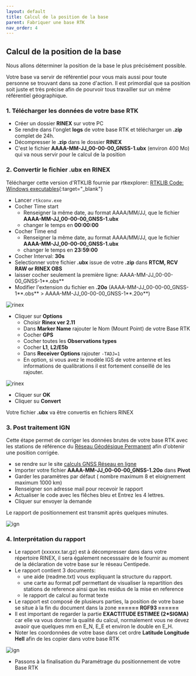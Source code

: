 ```yaml
---
layout: default
title: Calcul de la position de la base
parent: Fabriquer une base RTK
nav_order: 4
---
```


## Calcul de la position de la base

Nous allons déterminer la position de la base le plus précisément possible.

Votre base va servir de référentiel pour vous mais aussi pour toute personne se trouvant dans sa zone d'action. Il est primordial que sa position soit juste et très précise afin de pourvoir tous travailler sur un même référentiel géographique.

### 1. Télécharger les données de votre base RTK

* Créer un dossier **RINEX** sur votre PC 
* Se rendre dans l'onglet **logs** de votre base RTK et télécharger un **.zip** complet de 24h.
* Décompresser le **.zip** dans le dossier **RINEX**
* C'est le fichier **AAAA-MM-JJ_00-00-00_GNSS-1.ubx** (environ 400 Mo) qui va nous servir pour le calcul de la position

### 2. Convertir le fichier .ubx en RINEX

Télécharger cette version d'RTKLIB fournie par rtkexplorer: [RTKLIB Code: Windows executables](http://rtkexplorer.com/downloads/rtklib-code/){:target="_blank"}

* Lancer ```rtkconv.exe```
* Cocher Time start
	* Renseigner la même date, au format AAAA/MM/JJ, que le fichier **AAAA-MM-JJ_00-00-00_GNSS-1.ubx**
	* changer le temps en **00:00:00**
* Cocher Time end
	* Renseigner la même date, au format AAAA/MM/JJ, que le fichier **AAAA-MM-JJ_00-00-00_GNSS-1.ubx**
	* changer le temps en **23:59:00**
* Cocher Interval: **30s**
* Selectionner votre fichier **.ubx** issue de votre **.zip** dans **RTCM, RCV RAW or RINEX OBS**
* laisser cocher seulement la première ligne: AAAA-MM-JJ_00-00-00_GNSS-1**.obs**
* Modifier l'extension du fichier en **.20o** (AAAA-MM-JJ_00-00-00_GNSS-1**.obs** > AAAA-MM-JJ_00-00-00_GNSS-1**.20o**)

![rinex](https://jancelin.github.io/docs-centipedeRTK/assets/images/positionnement/rinex1.png)

* Cliquer sur **Options**
	* Choisir **Rinex ver 2.11**
	* Dans **Marker Name** rajouter le Nom (Mount Point) de votre Base RTK
	* Cocher **GPS**
	* Cocher toutes les **Observations types**
	* Cocher **L1**, **L2/E5b**
	* Dans **Receiver Options** rajouter ```-TADJ=1```
	* En option, si vous avez le modèle IGS de votre antenne et les informations de qualibrations il est fortement conseillé de les rajouter.

![rinex](https://jancelin.github.io/docs-centipedeRTK/assets/images/positionnement/rinex2.png)

* Cliquer sur **OK**
* Cliquer su **Convert**

Votre fichier **.ubx** va être convertis en fichiers RINEX
    
### 3. Post traitement IGN

Cette étape permet de corriger les données brutes de votre base RTK avec les stations de référence du [Réseau Géodésique Permanent](http://rgp.ign.fr/) afin d'obtenir une position corrigée.

* se rendre sur le site [calculs GNSS Réseau en ligne](http://rgp.ign.fr/SERVICES/calcul_online.php)
* Importer votre fichier **AAAA-MM-JJ_00-00-00_GNSS-1.20o** dans **Pivot**
* Garder les paramètres par défaut ( nombre maximum 8 et eloignement maximum 1000 km)
* Renseigner son adresse mail pour recevoir le rapport
* Actualiser le code avec les flêches bleu et Entrez les 4 lettres.
* Cliquer sur envoyer la demande

Le rapport de positionnement est transmit après quelques minutes.

![ign](https://jancelin.github.io/docs-centipedeRTK/assets/images/positionnement/ign_reseau_en_ligne.png)


### 4. Interprétation du rapport 

* Le rapport (xxxxxx.tar.gz) est à décompresser dans dans votre répertoire RINEX, il sera également necesssaire de le fournir au moment de la déclaration de votre base sur le réseau Centipede.
* Le rapport contient 3 documents:
	* une aide (readme.txt) vous expliquant la structure du rapport.
	* une carte au format pdf permettant de visualiser la repartition des stations de reference ainsi que les residus de la mise en reference
	* le rapport de calcul au format texte 
* Le rapport est composé de plusieurs parties, la position de votre base se situe à la fin du document dans la zone **====== RGF93 ======**
* Il est important de regarder la partie **EXACTITUDE ESTIMEE (2*SIGMA)** car elle va vous donner la qualité du calcul, normalement vous ne devez avaoir que quelques mm en E_N, E_E et environ le double en E_H.
* Noter les coordonnées de votre base dans cet ordre **Latitude Longitude Hell** afin de les copier dans votre base RTK

![ign](https://jancelin.github.io/docs-centipedeRTK/assets/images/positionnement/rapport_ign.png)


* Passons à la finalisation du Paramétrage du positionnement de votre Base RTK

